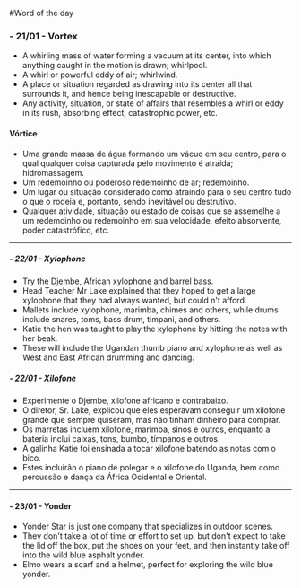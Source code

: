 #Word of the day

### - 21/01 - Vortex
- A whirling mass of water forming a vacuum at its center, into which anything caught in the motion is drawn; whirlpool.
- A whirl or powerful eddy of air; whirlwind.
- A place or situation regarded as drawing into its center all that surrounds it, and hence being inescapable or destructive.
- Any activity, situation, or state of affairs that resembles a whirl or eddy in its rush, absorbing effect, catastrophic power, etc.

#### Vórtice
- Uma grande massa de água formando um vácuo em seu centro, para o qual qualquer coisa capturada pelo movimento é atraída;  hidromassagem.
- Um redemoinho ou poderoso redemoinho de ar;  redemoinho.
- Um lugar ou situação considerado como atraindo para o seu centro tudo o que o rodeia e, portanto, sendo inevitável ou destrutivo.
- Qualquer atividade, situação ou estado de coisas que se assemelhe a um redemoinho ou redemoinho em sua velocidade, efeito absorvente, poder catastrófico, etc.

---

##### - 22/01 - Xylophone

- Try the Djembe, African xylophone and barrel bass.
- Head Teacher Mr Lake explained that they hoped to get a large xylophone that they had always wanted, but could n't afford.
- Mallets include xylophone, marimba, chimes and others, while drums include snares, toms, bass drum, timpani, and others.
- Katie the hen was taught to play the xylophone by hitting the notes with her beak.
- These will include the Ugandan thumb piano and xylophone as well as West and East African drumming and dancing.

##### - 22/01 - Xilofone

 - Experimente o Djembe, xilofone africano e contrabaixo.
 - O diretor, Sr. Lake, explicou que eles esperavam conseguir um xilofone grande que sempre quiseram, mas não tinham dinheiro para comprar.
 - Os marretas incluem xilofone, marimba, sinos e outros, enquanto a bateria inclui caixas, tons, bumbo, tímpanos e outros.
 - A galinha Katie foi ensinada a tocar xilofone batendo as notas com o bico.
 - Estes incluirão o piano de polegar e o xilofone do Uganda, bem como percussão e dança da África Ocidental e Oriental.

---

#### - 23/01 - Yonder

- Yonder Star is just one company that specializes in outdoor scenes.
- They don't take a lot of time or effort to set up, but don't expect to take the lid off the box, put the shoes on your feet, and then instantly take off into the wild blue asphalt yonder.
- Elmo wears a scarf and a helmet, perfect for exploring the wild blue yonder.

#### 
